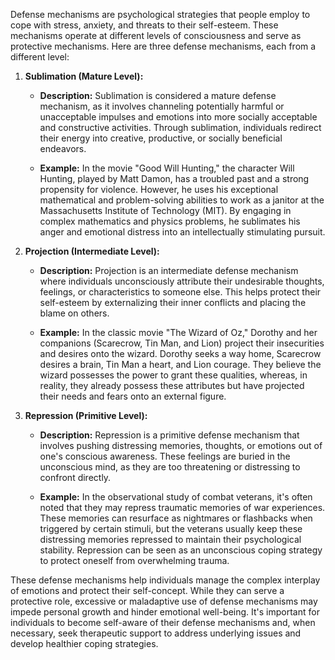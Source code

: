 Defense mechanisms are psychological strategies that people employ to cope with stress, anxiety, and threats to their self-esteem. These mechanisms operate at different levels of consciousness and serve as protective mechanisms. Here are three defense mechanisms, each from a different level:

1. **Sublimation (Mature Level):**

   - **Description:** Sublimation is considered a mature defense mechanism, as it involves channeling potentially harmful or unacceptable impulses and emotions into more socially acceptable and constructive activities. Through sublimation, individuals redirect their energy into creative, productive, or socially beneficial endeavors.

   - **Example:** In the movie "Good Will Hunting," the character Will Hunting, played by Matt Damon, has a troubled past and a strong propensity for violence. However, he uses his exceptional mathematical and problem-solving abilities to work as a janitor at the Massachusetts Institute of Technology (MIT). By engaging in complex mathematics and physics problems, he sublimates his anger and emotional distress into an intellectually stimulating pursuit.

2. **Projection (Intermediate Level):**

   - **Description:** Projection is an intermediate defense mechanism where individuals unconsciously attribute their undesirable thoughts, feelings, or characteristics to someone else. This helps protect their self-esteem by externalizing their inner conflicts and placing the blame on others.

   - **Example:** In the classic movie "The Wizard of Oz," Dorothy and her companions (Scarecrow, Tin Man, and Lion) project their insecurities and desires onto the wizard. Dorothy seeks a way home, Scarecrow desires a brain, Tin Man a heart, and Lion courage. They believe the wizard possesses the power to grant these qualities, whereas, in reality, they already possess these attributes but have projected their needs and fears onto an external figure.

3. **Repression (Primitive Level):**

   - **Description:** Repression is a primitive defense mechanism that involves pushing distressing memories, thoughts, or emotions out of one's conscious awareness. These feelings are buried in the unconscious mind, as they are too threatening or distressing to confront directly.

   - **Example:** In the observational study of combat veterans, it's often noted that they may repress traumatic memories of war experiences. These memories can resurface as nightmares or flashbacks when triggered by certain stimuli, but the veterans usually keep these distressing memories repressed to maintain their psychological stability. Repression can be seen as an unconscious coping strategy to protect oneself from overwhelming trauma.

These defense mechanisms help individuals manage the complex interplay of emotions and protect their self-concept. While they can serve a protective role, excessive or maladaptive use of defense mechanisms may impede personal growth and hinder emotional well-being. It's important for individuals to become self-aware of their defense mechanisms and, when necessary, seek therapeutic support to address underlying issues and develop healthier coping strategies.
